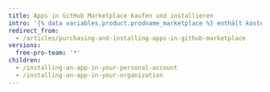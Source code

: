 ```yaml
---
title: Apps in GitHub Marketplace kaufen und installieren
intro: '{% data variables.product.prodname_marketplace %} enthält kostenlose und kostenpflichtige Apps. Wenn Du eine kostenpflichtige App findest, die Du für Dein persönliches Konto oder Deine Organisation verwenden möchtest, kannst Du die App mit Deinen vorhandenen Abrechnungsinformationen kaufen und installieren.'
redirect_from:
  - /articles/purchasing-and-installing-apps-in-github-marketplace
versions:
  free-pro-team: '*'
children:
  - /installing-an-app-in-your-personal-account
  - /installing-an-app-in-your-organization
---
```


